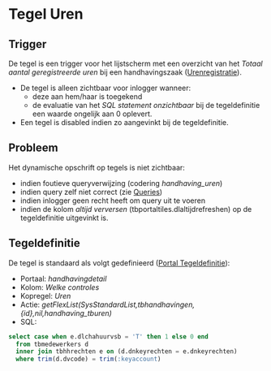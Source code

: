 # Tegel Uren

## Trigger

De tegel is een trigger voor het lijstscherm met een overzicht van het *Totaal aantal geregistreerde uren* bij een handhavingszaak ([Urenregistratie](/probleemoplossing/module_overstijgende_schermen/urenregistratie/README.md)).

  - De tegel is alleen zichtbaar voor inlogger wanneer:
    - deze aan hem/haar is toegekend
    - de evaluatie van het *SQL statement onzichtbaar* bij de tegeldefinitie een waarde ongelijk aan 0 oplevert.
  - Een tegel is disabled indien zo aangevinkt bij de tegeldefinitie.

## Probleem

Het dynamische opschrift op tegels is niet zichtbaar:

  - indien foutieve queryverwijzing (codering *handhaving_uren*)
  - indien query zelf niet correct (zie [Queries](../../../instellen_inrichten/queries.md))
  - indien inlogger geen recht heeft om query uit te voeren
  - indien de kolom *altijd verversen* (tbportaltiles.dlaltijdrefreshen) op de tegeldefinitie uitgevinkt is.

## Tegeldefinitie

De tegel is standaard als volgt gedefinieerd ([Portal Tegeldefinitie](../../../instellen_inrichten/portaldefinitie/portal_tegel.md)):

  - Portaal: *handhavingdetail*
  - Kolom: *Welke controles*
  - Kopregel: *Uren*
  - Actie: *getFlexList(SysStandardList,tbhandhavingen,{id},nil,handhaving_tburen)*
  - SQL:
```sql
select case when e.dlchahuurvsb = 'T' then 1 else 0 end
  from tbmedewerkers d
  inner join tbhhrechten e on (d.dnkeyrechten = e.dnkeyrechten)
  where trim(d.dvcode) = trim(:keyaccount)
```

